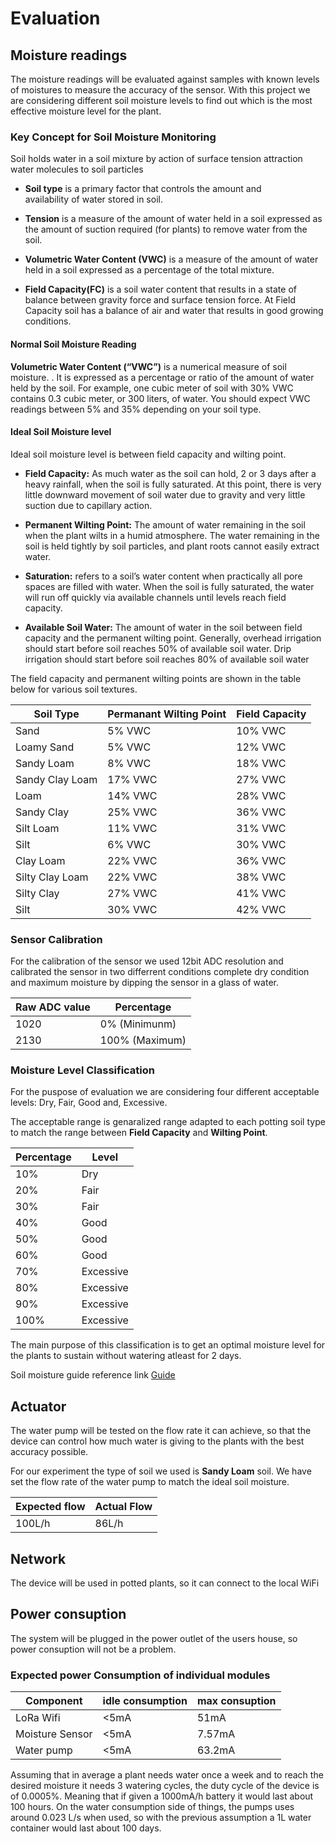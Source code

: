 # Evaluation
## Moisture readings
The moisture readings will be evaluated against samples with known levels of moistures to measure the accuracy of the sensor.
With this project we are considering different soil moisture levels to find out which is the most effective moisture level for the plant.

### Key Concept for Soil Moisture Monitoring
Soil holds water in a soil mixture by action of surface tension attraction water molecules to soil particles
* **Soil type** is a primary factor that controls the amount and   
  availability   of water  stored in soil.

* **Tension** is a measure of the amount of water held in a soil expressed as the amount of suction required (for plants) to remove water from the soil.

* **Volumetric Water Content (VWC)** is a measure of the amount of water held in a soil expressed as a percentage of the total mixture.

* **Field Capacity(FC)** is a soil water content that results in a state of balance between gravity force and surface tension force. At Field Capacity soil has a balance of air and water that results in good growing conditions.

#### Normal Soil Moisture Reading
**Volumetric Water Content (“VWC”)** is a numerical measure of soil moisture. . It is expressed as a percentage or ratio of the amount of water held by the soil. 
For example, one cubic meter of soil with 30% VWC contains 0.3 cubic meter, or 300 liters, of water. You should expect VWC readings between 5% and 35% depending on your soil type.

#### Ideal Soil Moisture level
Ideal soil moisture level is between field capacity and wilting point.

* **Field Capacity:** As much water as the soil can hold, 2 or 3 days after a heavy rainfall, when the soil is fully saturated. At this point, there is very little downward movement of soil water due to gravity and very little suction due to capillary action.

* **Permanent Wilting Point:** The amount of water remaining in the soil when the plant wilts in a humid atmosphere. The water remaining in the soil is held tightly by soil particles, and plant roots cannot easily extract water.

* **Saturation:** refers to a soil’s water content when practically all pore spaces are filled with water. When the soil is fully saturated, the water will run off quickly via available channels until levels reach field capacity.

* **Available Soil Water:** The amount of water in the soil between field capacity and the permanent wilting point. Generally, overhead irrigation should start before soil reaches 50% of available soil water. Drip irrigation should start before soil reaches 80% of available soil water



The field capacity and permanent wilting points are shown in the table below for various soil textures. 

| Soil Type | Permanant Wilting Point | Field Capacity |
| --------- | ----------------------- | -------------- |
|Sand	|5% VWC	|10% VWC |
|Loamy Sand |	5% VWC |	12% VWC |
|Sandy Loam	| 8% VWC	| 18% VWC |
|Sandy Clay Loam | 17% VWC |	27% VWC |
|Loam |	14% VWC	| 28% VWC |
|Sandy Clay |	25% VWC |	36% VWC |
|Silt Loam |	11% VWC |	31% VWC |
|Silt | 6% VWC |	30% VWC |
|Clay Loam |22% VWC	| 36% VWC |
|Silty Clay Loam | 22% VWC	| 38% VWC |
|Silty Clay	| 27% VWC |	41% VWC |
|Silt |	30% VWC	| 42% VWC |


### Sensor Calibration
For the calibration of the sensor we used 12bit ADC resolution and calibrated the sensor in two differrent conditions complete dry condition and maximum moisture by dipping the sensor in a glass of water.

| Raw ADC value | Percentage |
| --------- | ---------- |
| 1020      | 0% (Minimunm) |
| 2130      | 100% (Maximum) |

### Moisture Level Classification
For the puspose of evaluation we are considering four different acceptable levels: Dry, Fair, Good and, Excessive.

The acceptable range is genaralized range adapted to each potting soil type to match the range between **Field Capacity** and **Wilting Point**.


| Percentage |   Level    |
| ---------- | ---------- |
| 10%        | Dry        |
| 20%        | Fair       |
| 30%        | Fair       |
| 40%        | Good       |
| 50%        | Good       |
| 60%        | Good       |
| 70%        | Excessive  |
| 80%        | Excessive  |
| 90%        | Excessive  |
| 100%       | Excessive  |

The main purpose of this classification is to get an optimal moisture level for the plants to sustain without watering atleast for 2 days.

Soil moisture guide reference link [Guide](https://connectedcrops.ca/the-ultimate-guide-to-soil-moisture/)

## Actuator
The water pump will be tested on the flow rate it can achieve, so that the device can control how much water is giving to the plants with the best accuracy possible.

For our experiment the type of soil we used is **Sandy Loam** soil. We have set the flow rate of the water pump to match the ideal soil moisture.


|Expected flow|Actual Flow|
|------------|---|
|100L/h|86L/h|
## Network
The device will be used in potted plants, so it can connect to the local WiFi

## Power consuption
The system will be plugged in the power outlet of the users house, so power consuption will not be a problem. 
### Expected power Consumption of individual modules
|Component      |idle consumption|max consuption|
|---------------|----------------|------------- |
|LoRa Wifi      |<5mA           |51mA           |
|Moisture Sensor|<5mA            |7.57mA          |
|Water pump     |<5mA            |63.2mA         |

Assuming that in average a plant needs water once a week and to reach the desired moisture it needs 3 watering cycles, the duty cycle of the device is of 0.0005%. Meaning that if given a 1000mA/h battery it would last about 100 hours.
On the water consumption side of things, the pumps uses around 0.023 L/s when used, so with the previous assumption a 1L water container would last about 100 days.


